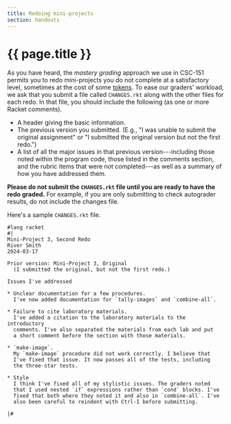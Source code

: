```yaml
---
title: Redoing mini-projects
section: handouts
---
```


# {{ page.title }}

As you have heard, the _mastery grading_ approach we use in CSC-151 permits you to redo mini-projects you do not complete at a satisfactory level, sometimes at the cost of some [tokens](../handouts/tokens). To ease our graders' workload, we ask that you submit a file called `CHANGES.rkt` along with the other files for each redo. In that file, you should include the following (as one or more Racket comments).

* A header giving the basic information.
* The previous version you submitted. (E.g., "I was unable to submit the original assignment" or "I submitted the original version but not the first redo.")
* A list of all the major issues in that previous version---including those noted within the program code, those listed in the comments section, and the rubric items that were not completed---as well as a summary of how you have addressed them.

**Please do not submit the `CHANGES.rkt` file until you are ready to have the redo graded.** For example, if you are only submitting to check autograder results, do not include the changes file.

Here's a sample `CHANGES.rkt` file.

```
#lang racket
#|
Mini-Project 3, Second Redo
River Smith
2024-03-17

Prior version: Mini-Project 3, Original
  (I submitted the original, but not the first redo.)

Issues I've addressed

* Unclear documentation for a few procedures.
  I've now added documentation for `tally-images` and `combine-all`.

* Failure to cite laboratory materials.
  I've added a citation to the laboratory materials to the introductory
  comments. I've also separated the materials from each lab and put
  a short comment before the section with those materials.
  
* `make-image`.
  My `make-image` procedure did not work correctly. I believe that
  I've fixed that issue. It now passes all of the tests, including
  the three-star tests.

* Style
  I think I've fixed all of my stylistic issues. The graders noted
  that I used nested `if` expressions rather than `cond` blocks. I've
  fixed that both where they noted it and also in `combine-all`. I've
  also been careful to reindent with Ctrl-I before submitting.

|#
```
